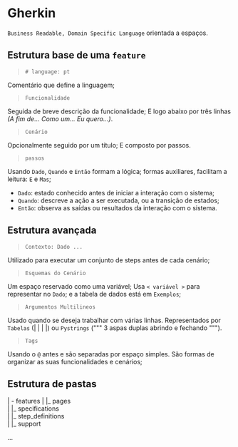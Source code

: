 # Gherkin

`Business Readable, Domain Specific Language` orientada a espaços.

## Estrutura base de uma `feature`

> ```# language: pt```

Comentário que define a linguagem;

> ```Funcionalidade```

Seguida de breve descrição da funcionalidade; E logo abaixo por três linhas _(A fim de… Como um… Eu quero…)_.

> ```Cenário```

Opcionalmente seguido por um título; E composto por passos.

> ```passos```

Usando `Dado`, `Quando` e `Então` formam a lógica; formas auxiliares, facilitam a leitura: `E` e `Mas`;
- `Dado`: estado conhecido antes de iniciar a interação com o sistema;
- `Quando`: descreve a ação a ser executada, ou a transição de estados;
- `Então`: observa as saídas ou resultados da interação com o sistema.

## Estrutura avançada

> ```Contexto: Dado ...```

Utilizado para executar um conjunto de steps antes de cada cenário;

> ```Esquemas do Cenário```

Um espaço reservado como uma variável; Usa `< variável >` para representar no `Dado`; e a tabela de dados está em `Exemplos`;

> ```Argumentos Multilineos```

Usado quando se deseja trabalhar com várias linhas. Representados por `Tabelas` (| | | |) ou `Pystrings` (""" 3 aspas duplas abrindo e fechando """).

> ```Tags```

Usando o `@` antes e são separadas por espaço simples. São formas de organizar as suas funcionalidades e cenários;

## Estrutura de pastas

| - features
| |_ pages  
| |_ specifications  
| |_ step_definitions  
| |_ support  

...